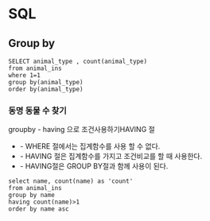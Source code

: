 # SQL

## Group by

```mysql
SELECT animal_type , count(animal_type)
from animal_ins
where 1=1
group by(animal_type)
order by(animal_type)

```

### 동명 동물 수 찾기

groupby - having 으로 조건사용하기HAVING 절

- \- WHERE 절에서는 집계함수를 사용 할 수 없다.
- \- HAVING 절은 집계함수를 가지고 조건비교를 할 때 사용한다.
- \- HAVING절은 GROUP BY절과 함께 사용이 된다.



```mysql
select name, count(name) as 'count'
from animal_ins
group by name
having count(name)>1
order by name asc

```



